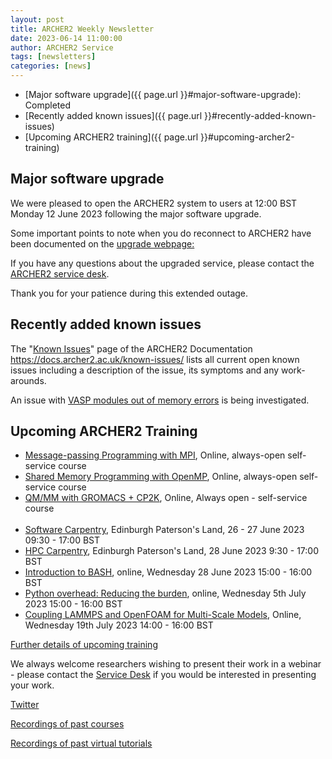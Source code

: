 ```yaml
---
layout: post
title: ARCHER2 Weekly Newsletter
date: 2023-06-14 11:00:00
author: ARCHER2 Service
tags: [newsletters] 
categories: [news]
---
```



- [Major software upgrade]({{ page.url }}#major-software-upgrade): Completed
- [Recently added known issues]({{ page.url }}#recently-added-known-issues)
- [Upcoming ARCHER2 training]({{ page.url }}#upcoming-archer2-training)

<!--more-->



## Major software upgrade

We were pleased to open the ARCHER2 system to users at 12:00 BST Monday 12 June 2023 following the major software upgrade.

Some important points to note when you do reconnect to ARCHER2 have been documented on the [upgrade webpage: ](https://docs.archer2.ac.uk/faq/upgrade-2023/)

If you have any questions about the upgraded service, please contact the [ARCHER2 service desk](mailto:support@archer2.ac.uk).

Thank you for your patience during this extended outage.
     

## Recently added known issues
 
The "[Known Issues](https://docs.archer2.ac.uk/known-issues/)" page of the ARCHER2 Documentation
<https://docs.archer2.ac.uk/known-issues/>
lists all current open known issues including a description of the issue, its symptoms and any work-arounds.

An issue with [VASP modules out of memory errors](https://www.archer2.ac.uk/support-access/status.html#service-alerts) is being investigated.


## Upcoming ARCHER2 Training

- [Message-passing Programming with MPI](https://www.archer2.ac.uk/training/courses/210000-mpi-self-service/), Online, always-open self-service course
- [Shared Memory Programming with OpenMP](https://www.archer2.ac.uk/training/courses/210000-openmp-self-service/), Online, always-open self-service course
- [QM/MM with GROMACS + CP2K](https://www.archer2.ac.uk/training/courses/220000-gromacs-self-service/), Online, Always open - self-service course <br><br>
- [Software Carpentry](https://www.archer2.ac.uk/training/courses/230626-software-carpentry), Edinburgh Paterson's Land, 26 - 27 June 2023 09:30 - 17:00 BST 	
- [HPC Carpentry](https://www.archer2.ac.uk/training/courses/230628-hpc-carpentry), Edinburgh Paterson's Land, 28 June 2023 9:30 - 17:00 BST 
- [Introduction to BASH](https://www.archer2.ac.uk/training/courses/230628-bash-vt/), online, Wednesday 28 June 2023 15:00 - 16:00 BST
- [Python overhead: Reducing the burden](https://www.archer2.ac.uk/training/courses/230705-python-vt/), online, Wednesday 5th July 2023 15:00 - 16:00 BST
- [Coupling LAMMPS and OpenFOAM for Multi-Scale Models](https://www.archer2.ac.uk/training/courses/230719-openfoam-lammps-vt/), Online, Wednesday 19th July 2023 14:00 - 16:00 BST


[Further details of upcoming training](https://www.archer2.ac.uk/training/#upcoming-training)

We always welcome researchers wishing to present their work in a webinar - please contact the [Service Desk](https://www.archer2.ac.uk/support-access/servicedesk.html) if you would be interested in presenting your work.

[Twitter](https://twitter.com/ARCHER2_HPC)

[Recordings of past courses](https://www.archer2.ac.uk/training/materials/)

[Recordings of past virtual tutorials](https://www.archer2.ac.uk/training/materials/webinars)
